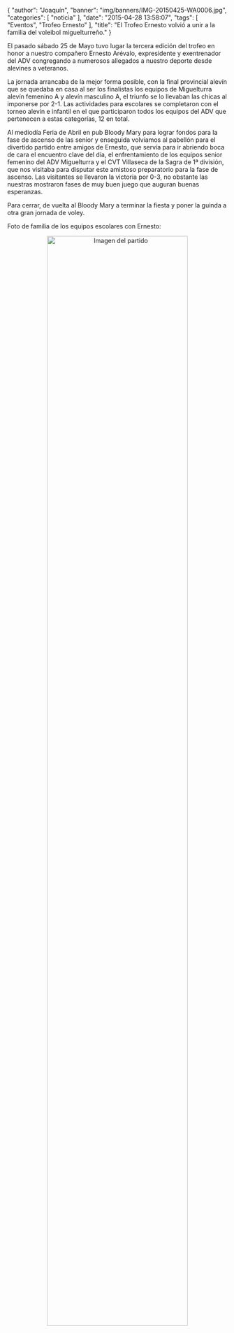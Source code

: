 {
  "author": "Joaquín", 
  "banner": "img/banners/IMG-20150425-WA0006.jpg", 
  "categories": [
    "noticia"
  ], 
  "date": "2015-04-28 13:58:07", 
  "tags": [
    "Eventos", 
    "Trofeo Ernesto"
  ], 
  "title": "El Trofeo Ernesto volvió a unir a la familia del voleibol miguelturreño."
}

El pasado sábado 25 de Mayo tuvo lugar la tercera edición del trofeo en honor a nuestro compañero Ernesto Arévalo, expresidente y exentrenador del ADV congregando a numerosos allegados a nuestro deporte desde alevines a veteranos.

La jornada arrancaba de la mejor forma posible, con la final provincial alevín que se quedaba en casa al ser los finalistas los equipos de Miguelturra alevín femenino A y alevín masculino A, el triunfo se lo llevaban las chicas al imponerse por 2-1. Las actividades para escolares se completaron con el torneo alevín e infantil en el que participaron todos los equipos del ADV que pertenecen a estas categorías, 12 en total.

Al mediodía Feria de Abril en pub Bloody Mary para lograr fondos para la fase de ascenso de las senior y enseguida volvíamos al pabellón para el divertido partido entre amigos de Ernesto, que servía para ir abriendo boca de cara el encuentro clave del día, el enfrentamiento de los equipos senior femenino del ADV Miguelturra y el CVT Villaseca de la Sagra de 1ª división, que nos visitaba para disputar este amistoso preparatorio para la fase de ascenso. Las visitantes se llevaron la victoria por 0-3, no obstante las nuestras mostraron fases de muy buen juego que auguran buenas esperanzas.

Para cerrar, de vuelta al Bloody Mary a terminar la fiesta y poner la guinda a otra gran jornada de voley.

Foto de familia de los equipos escolares con Ernesto:

<center>
<a target="_new" href="http://www.advmiguelturra.org/img/banners/IMG-20150425-WA0006.jpg"> 
<img alt="Imagen del partido" width="80%" align="center" src="http://www.advmiguelturra.org/img/banners/IMG-20150425-WA0006.jpg"/> </a> </center>


